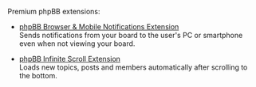 Premium phpBB extensions:

* [phpBB Browser & Mobile Notifications Extension](https://senky.github.io/pushnotifications/)<br/>
Sends notifications from your board to the user's PC or smartphone even when not viewing your board.

* [phpBB Infinite Scroll Extension](https://senky.github.io/infinitescroll/)<br/>
Loads new topics, posts and members automatically after scrolling to the bottom.
